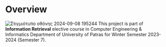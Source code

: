 # Overview
![Στιγμιότυπο οθόνης 2024-09-08 195244](https://github.com/user-attachments/assets/6e91e7ab-cf11-408f-a2ce-3f8ca52ab7a1)
This project is part of **Information Retrieval** elective course in Computer Engineering & Informatics Department of University of Patras for Winter Semester 2023-2024 (Semester 7). 
